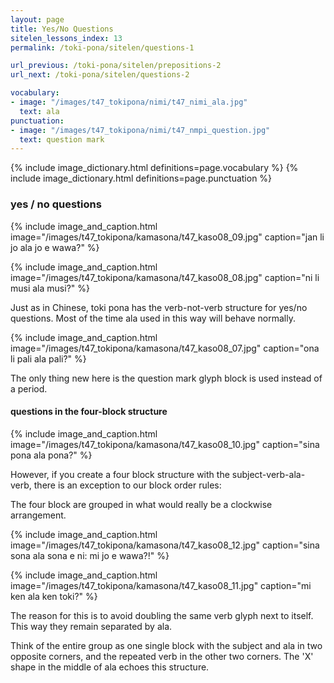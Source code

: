 ```yaml
---
layout: page
title: Yes/No Questions
sitelen_lessons_index: 13
permalink: /toki-pona/sitelen/questions-1

url_previous: /toki-pona/sitelen/prepositions-2
url_next: /toki-pona/sitelen/questions-2

vocabulary:
- image: "/images/t47_tokipona/nimi/t47_nimi_ala.jpg"
  text: ala
punctuation:
- image: "/images/t47_tokipona/nimi/t47_nmpi_question.jpg"
  text: question mark
---
```


{% include image_dictionary.html definitions=page.vocabulary %}
{% include image_dictionary.html definitions=page.punctuation %}

### yes / no questions

{% include image_and_caption.html image="/images/t47_tokipona/kamasona/t47_kaso08_09.jpg" caption="jan li jo ala jo e wawa?" %}

{% include image_and_caption.html image="/images/t47_tokipona/kamasona/t47_kaso08_08.jpg" caption="ni li musi ala musi?" %}

Just as in Chinese, toki pona has the verb-not-verb structure for yes/no questions. Most of the time ala used in this way will behave normally.

{% include image_and_caption.html image="/images/t47_tokipona/kamasona/t47_kaso08_07.jpg" caption="ona li pali ala pali?" %}

The only thing new here is the question mark glyph block is used instead of a period.

#### questions in the four-block structure

{% include image_and_caption.html image="/images/t47_tokipona/kamasona/t47_kaso08_10.jpg" caption="sina pona ala pona?" %}

However, if you create a four block structure with the subject-verb-ala-verb, there is an exception to our block order rules:

The four block are grouped in what would really be a clockwise arrangement.

{% include image_and_caption.html image="/images/t47_tokipona/kamasona/t47_kaso08_12.jpg" caption="sina sona ala sona e ni: mi jo e wawa?!" %}


{% include image_and_caption.html image="/images/t47_tokipona/kamasona/t47_kaso08_11.jpg" caption="mi ken ala ken toki?" %}

The reason for this is to avoid doubling the same verb glyph next to itself. This way they remain separated by ala.

Think of the entire group as one single block with the subject and ala in two opposite corners, and the repeated verb in the other two corners. The 'X' shape in the middle of ala echoes this structure.
